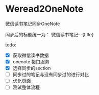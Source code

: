 # Weread2OneNote

微信读书笔记同步OneNote

同步后的标题统一为： 微信读书笔记--{title}

todo:

- [x] 获取微信读书数据
- [x] onenote 接口服务
- [x] 选择同步的section
- [ ] 同步过的笔记与没有同步过的进行对比
- [ ] 优化页面
- [ ] 测试整体流程

